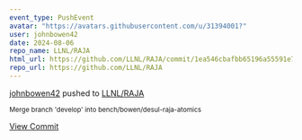 ```yaml
---
event_type: PushEvent
avatar: "https://avatars.githubusercontent.com/u/31394001?"
user: johnbowen42
date: 2024-08-06
repo_name: LLNL/RAJA
html_url: https://github.com/LLNL/RAJA/commit/1ea546cbafbb65196a55591e7926a8fca2f1e04a
repo_url: https://github.com/LLNL/RAJA
---
```


<a href='https://github.com/johnbowen42' target='_blank'>johnbowen42</a> pushed to <a href='https://github.com/LLNL/RAJA' target='_blank'>LLNL/RAJA</a>

<small>Merge branch 'develop' into bench/bowen/desul-raja-atomics</small>

<a href='https://github.com/LLNL/RAJA/commit/1ea546cbafbb65196a55591e7926a8fca2f1e04a' target='_blank'>View Commit</a>